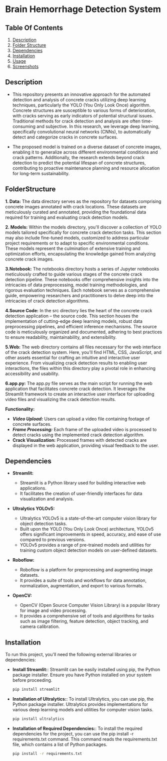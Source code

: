 
# Brain Hemorrhage Detection System

## Table Of Contents
1. [Description](#description)
2. [Folder Structure](#folderstructure)
3. [Dependencies](#dependencies)
4. [Installation](#installation)
5. [Usage](#usage)
6. [Screenshots](#screenshots)

## Description
- This repository presents an innovative approach for the automated detection and analysis of concrete cracks utilizing deep learning techniques, particularly the YOLO (You Only Look Once) algorithm. Concrete structures are susceptible to various forms of deterioration, with cracks serving as early indicators of potential structural issues. Traditional methods for crack detection and analysis are often time-consuming and subjective. In this research, we leverage deep learning, specifically convolutional neural networks (CNNs), to automatically detect and categorize cracks in concrete surfaces.

- The proposed model is trained on a diverse dataset of concrete images, enabling it to generalize across different environmental conditions and crack patterns. Additionally, the research extends beyond crack detection to predict the potential lifespan of concrete structures, contributing to proactive maintenance planning and resource allocation for long-term sustainability.


## FolderStructure
**1. Data:** 
The data directory serves as the repository for datasets comprising concrete images annotated with crack locations. These datasets are meticulously curated and annotated, providing the foundational data required for training and evaluating crack detection models.

**2. Models:**
Within the models directory, you'll discover a collection of YOLO models tailored specifically for concrete crack detection tasks. This section may also include fine-tuned models, customized to address particular project requirements or to adapt to specific environmental conditions. These models represent the culmination of extensive training and optimization efforts, encapsulating the knowledge gained from analyzing concrete crack images.

**3.Notebook:**
The notebooks directory hosts a series of Jupyter notebooks meticulously crafted to guide various stages of the concrete crack detection pipeline. These notebooks offer comprehensive insights into the intricacies of data preprocessing, model training methodologies, and rigorous evaluation techniques. Each notebook serves as a comprehensive guide, empowering researchers and practitioners to delve deep into the intricacies of crack detection algorithms.

**4.Source Code:**
In the src directory lies the heart of the concrete crack detection application – the source code. This section houses the implementation of cutting-edge deep learning models, robust data preprocessing pipelines, and efficient inference mechanisms. The source code is meticulously organized and documented, adhering to best practices to ensure readability, maintainability, and extensibility.

**5.Web:**
The web directory contains all files necessary for the web interface of the crack detection system. Here, you'll find HTML, CSS, JavaScript, and other assets essential for crafting an intuitive and interactive user experience. From visualizing crack detection results to enabling user interactions, the files within this directory play a pivotal role in enhancing accessibility and usability.

**6.app.py:**
The app.py file serves as the main script for running the web application that facilitates concrete crack detection. It leverages the Streamlit framework to create an interactive user interface for uploading video files and visualizing the crack detection results.

**Functionality:**
- ***Video Upload:*** Users can upload a video file containing footage of concrete surfaces.
- ***Frame Processing:*** Each frame of the uploaded video is processed to detect cracks using the implemented crack detection algorithm.
- **Crack Visualization:** Processed frames with detected cracks are displayed in the web application, providing visual feedback to the user.




## Dependencies
- **Streamlit:**
  - Streamlit is a Python library used for building interactive web applications.
  - It facilitates the creation of user-friendly interfaces for data visualization and analysis.

- **Ultralytics YOLOv5:**
  - Ultralytics YOLOv5 is a state-of-the-art computer vision library for object detection tasks.
  - Built upon the YOLO (You Only Look Once) architecture, YOLOv5 offers significant improvements in speed, accuracy, and ease of use compared to previous versions.
  - YOLOv5 provides a range of pre-trained models and utilities for training custom object detection models on user-defined datasets.

- **Roboflow:**
  - Roboflow is a platform for preprocessing and augmenting image datasets.
  - It provides a suite of tools and workflows for data annotation, normalization, augmentation, and export to various formats.

- **OpenCV:**
  - OpenCV (Open Source Computer Vision Library) is a popular library for image and video processing.
  - It provides a comprehensive set of tools and algorithms for tasks such as image filtering, feature detection, object tracking, and camera calibration.

## Installation


To run this project, you'll need the following external libraries or dependencies:

- **Install Streamlit:**: Streamlit can be easily installed using pip, the Python package installer. Ensure you have Python installed on your system before proceeding.

  ```bash
  pip install streamlit

- **Installation of Ultralytics:**: To install Ultralytics, you can use pip, the Python package installer. Ultralytics provides implementations for various deep learning models and utilities for computer vision tasks.

    ```bash
    pip install ultralytics

- **Installation of Required Dependencies:**: To install the required dependencies for the project, you can use the pip install -r requirements.txt command. This command reads the requirements.txt file, which contains a list of Python packages.
    ```bash
    pip install -r requirements.txt
